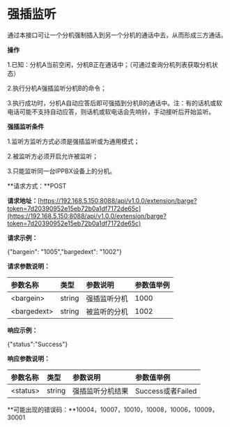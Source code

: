 # 强插监听

通过本接口可让一个分机强制插入到另一个分机的通话中去，从而形成三方通话。

**操作**

1.已知：分机A当前空闲，分机B正在通话中；（可通过查询分机列表获取分机状态）

2.执行分机A强插监听分机B的命令；

3.执行成功时，分机A自动应答后即可强插到分机B的通话中。注：有的话机或软电话可能不支持自动应答，则话机或软电话会先响铃，手动接听后开始监听。

**强插监听条件**

1.监听方监听方式必须是强插监听或为通用模式；

2.被监听方必须开启允许被监听；

3.只能监听同一台IPPBX设备上的分机。

**请求方式：**POST

**请求地址：**[https://192.168.5.150:8088/api/v1.0.0/extension/barge?token=7d20390952e15eb72b0a1df7172de65c](https://192.168.5.150:8088/api/v1.0.0/extension/barge?token=7d20390952e15eb72b0a1df7172de65c)

**请求示例：**

{"bargein": "1005","bargedext": "1002"}

**请求参数说明：**

| 参数名称 | 类型 | 参数说明 | 参数值举例 |
| :--- | :--- | :--- | :--- |
| &lt;bargein&gt; | string | 强插监听分机 | 1000 |
| &lt;bargedext&gt; | string | 被监听的分机 | 1002 |

**响应示例：**

{"status":"Success"}

**响应参数说明：**

| 参数名称 | 类型 | 参数说明 | 参数值举例 |
| :--- | :--- | :--- | :--- |
| &lt;status&gt; | string | 强插监听分机结果 | Success或者Failed |

**可能出现的错误码：**10004，10007，10010，10008，10006，10009，30001


